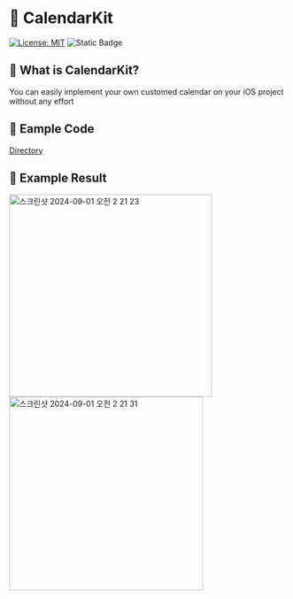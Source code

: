 # 📆 CalendarKit

[![License: MIT](https://img.shields.io/badge/License-MIT-yellow.svg)](https://opensource.org/licenses/MIT)
![Static Badge](https://img.shields.io/badge/iOS-v15-blue)

## 🤔 What is CalendarKit?  
You can easily implement your own customed calendar on your iOS project without any effort

## 🔗 Eample Code 
[Directory](https://github.com/insub4067/CalendarKit/tree/main/Example)

## 📱 Example Result
<img width="366" alt="스크린샷 2024-09-01 오전 2 21 23" src="https://github.com/user-attachments/assets/8f5b8a9a-6cdc-446e-90d2-730ec52863c7">
<img width="350" alt="스크린샷 2024-09-01 오전 2 21 31" src="https://github.com/user-attachments/assets/8ba06a48-5472-44d6-a9eb-fecffa4f5c18">
